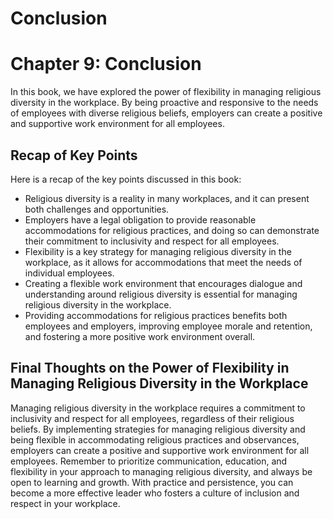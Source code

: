 # Conclusion

Chapter 9: Conclusion
=====================

In this book, we have explored the power of flexibility in managing religious diversity in the workplace. By being proactive and responsive to the needs of employees with diverse religious beliefs, employers can create a positive and supportive work environment for all employees.

Recap of Key Points
-------------------

Here is a recap of the key points discussed in this book:

* Religious diversity is a reality in many workplaces, and it can present both challenges and opportunities.
* Employers have a legal obligation to provide reasonable accommodations for religious practices, and doing so can demonstrate their commitment to inclusivity and respect for all employees.
* Flexibility is a key strategy for managing religious diversity in the workplace, as it allows for accommodations that meet the needs of individual employees.
* Creating a flexible work environment that encourages dialogue and understanding around religious diversity is essential for managing religious diversity in the workplace.
* Providing accommodations for religious practices benefits both employees and employers, improving employee morale and retention, and fostering a more positive work environment overall.

Final Thoughts on the Power of Flexibility in Managing Religious Diversity in the Workplace
-------------------------------------------------------------------------------------------

Managing religious diversity in the workplace requires a commitment to inclusivity and respect for all employees, regardless of their religious beliefs. By implementing strategies for managing religious diversity and being flexible in accommodating religious practices and observances, employers can create a positive and supportive work environment for all employees. Remember to prioritize communication, education, and flexibility in your approach to managing religious diversity, and always be open to learning and growth. With practice and persistence, you can become a more effective leader who fosters a culture of inclusion and respect in your workplace.

